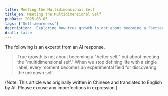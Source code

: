 ```yaml
---
title: Meeting the Multidimensional Self
title_en: Meeting the Multidimensional Self
pubDate: 2025-03-05
tags: ['Self-awareness']
description: 'Exploring how true growth is not about becoming a "better self," but discovering the multidimensional possibilities of oneself, breaking free from single labels, and experiencing the unknown self in every moment.'
draft: false
---
```




The following is an excerpt from an AI response.

> True growth is not about becoming a "better self," but about meeting the "multidimensional self." When we stop defining life with a single label, every moment becomes an experimental field for discovering the unknown self.

(Note: This article was originally written in Chinese and translated to English by AI. Please excuse any imperfections in expression.)